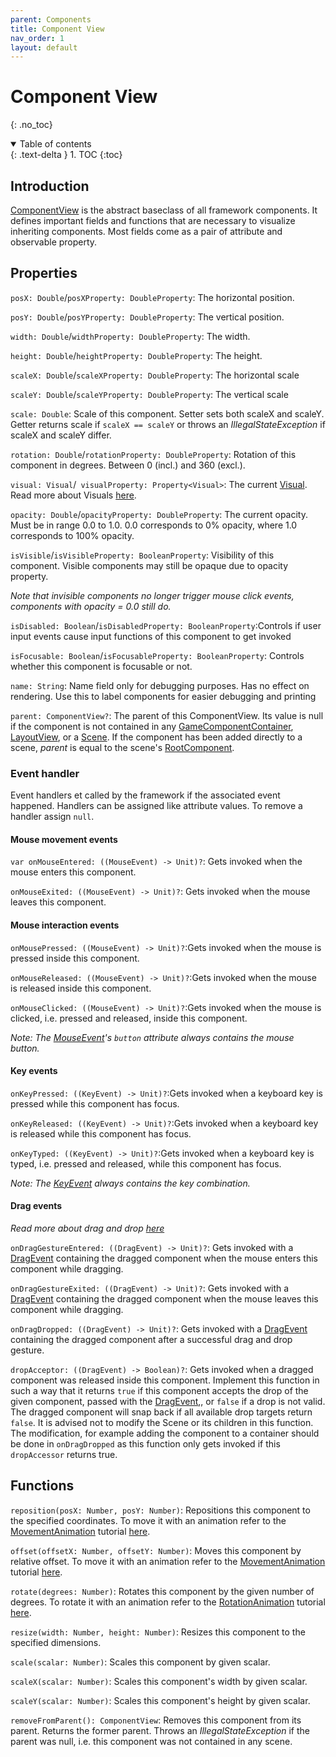 ```yaml
---
parent: Components
title: Component View
nav_order: 1
layout: default
---
```


[ComponentViewDoc]: https://tudo-aqua.github.io/bgw/kotlin-docs/bgw-core/tools.aqua.bgw.components/-component-view/index.html
[GameComponentContainerDoc]: https://tudo-aqua.github.io/bgw/kotlin-docs/bgw-core/tools.aqua.bgw.components.container/-game-component-container/index.html
[LayoutViewDoc]: https://tudo-aqua.github.io/bgw/kotlin-docs/bgw-core/tools.aqua.bgw.components.layoutviews/-layout-view/index.html
[SceneDoc]: https://tudo-aqua.github.io/bgw/kotlin-docs/bgw-core/tools.aqua.bgw.core/-scene/index.html
[RootComponentDoc]: https://tudo-aqua.github.io/bgw/kotlin-docs/bgw-core/tools.aqua.bgw.components/-root-component/index.html
[VisualKDoc]: https://tudo-aqua.github.io/bgw/kotlin-docs/bgw-core/tools.aqua.bgw.visual/-visual/index.html
[MouseEventDoc]: https://tudo-aqua.github.io/bgw/kotlin-docs/bgw-core/tools.aqua.bgw.event/-mouse-event/index.html
[KeyEventDoc]: https://tudo-aqua.github.io/bgw/kotlin-docs/bgw-core/tools.aqua.bgw.event/-key-event/index.html
[DragEventDoc]: https://tudo-aqua.github.io/bgw/kotlin-docs/bgw-core/tools.aqua.bgw.event/-drag-event/index.html

[MovementAnimationKDoc]: https://tudo-aqua.github.io/bgw/kotlin-docs/bgw-core/tools.aqua.bgw.animation/-movement-animation/index.html
[RotationAnimationKDoc]: https://tudo-aqua.github.io/bgw/kotlin-docs/bgw-core/tools.aqua.bgw.animation/-rotation-animation/index.html

[VisualDoc]: https://tudo-aqua.github.io/bgw/concepts/visual/visual.html
[DragDropDoc]: https://tudo-aqua.github.io/bgw/concepts/drag-and-drop/DragAndDropExample.html
[AnimationDocs]: https://tudo-aqua.github.io/bgw/concepts/animations/Animations.html

# Component View

{: .no_toc}
<details open markdown="block">
  <summary>
    Table of contents
  </summary>
  {: .text-delta }
1. TOC
{:toc}
</details>

## Introduction
[ComponentView][ComponentViewDoc] is the abstract baseclass of all framework components. 
It defines important fields and functions that are necessary to visualize inheriting components.
Most fields come as a pair of attribute and observable property.

## Properties
``posX: Double``/``posXProperty: DoubleProperty``: The horizontal position.

``posY: Double``/``posYProperty: DoubleProperty``: The vertical position.
	
``width: Double``/``widthProperty: DoubleProperty``: The width.

``height: Double``/``heightProperty: DoubleProperty``: The height.
	
``scaleX: Double``/``scaleXProperty: DoubleProperty``: The horizontal scale

``scaleY: Double``/``scaleYProperty: DoubleProperty``: The vertical scale

``scale: Double``:  Scale of this component. Setter sets both scaleX and scaleY.
Getter returns scale if ``scaleX == scaleY`` or throws an *IllegalStateException* if scaleX and scaleY differ.

``rotation: Double``/``rotationProperty: DoubleProperty``: Rotation of this component in degrees. 
Between 0 (incl.) and 360 (excl.).

``visual: Visual``/`` visualProperty: Property<Visual>``: The current [Visual][VisualKDoc]. Read more about Visuals 
[here][VisualDoc].

``opacity: Double``/``opacityProperty: DoubleProperty``: The current opacity. 
Must be in range 0.0 to 1.0. 
0.0 corresponds to 0% opacity, where 1.0 corresponds to 100% opacity.

``isVisible``/``isVisibleProperty: BooleanProperty``: Visibility of this component. 
Visible components may still be opaque due to opacity property.

*Note that invisible components no longer trigger mouse click events, components with opacity = 0.0 still do.*
	
``isDisabled: Boolean``/``isDisabledProperty: BooleanProperty``:Controls if user input events cause input functions of 
this component to get invoked

``isFocusable: Boolean``/``isFocusableProperty: BooleanProperty``: Controls whether this component is focusable or not.

``name: String``:
Name field only for debugging purposes.
Has no effect on rendering.
Use this to label components for easier debugging and printing

``parent: ComponentView?``:
The parent of this ComponentView.
Its value is null if the component is not contained in any [GameComponentContainer][GameComponentContainerDoc],
[LayoutView][LayoutViewDoc], or a [Scene][SceneDoc].
If the component has been added directly to a scene, *parent* is equal to the scene's [RootComponent][RootComponentDoc].

### Event handler
Event handlers et called by the framework if the associated event happened.
Handlers can be assigned like attribute values.
To remove a handler assign ``null``.
	
#### Mouse movement events
``var onMouseEntered: ((MouseEvent) -> Unit)?``: Gets invoked when the mouse enters this component.
	
``onMouseExited: ((MouseEvent) -> Unit)?``: Gets invoked when the mouse leaves this component.

#### Mouse interaction events 
``onMousePressed: ((MouseEvent) -> Unit)?``:Gets invoked when the mouse is pressed inside this component.

``onMouseReleased: ((MouseEvent) -> Unit)?``:Gets invoked when the mouse is released inside this component.

``onMouseClicked: ((MouseEvent) -> Unit)?``:Gets invoked when the mouse is clicked, i.e. pressed and released, inside
this component.

*Note: The [MouseEvent][MouseEventDoc]'s ``button`` attribute always contains the mouse button.*

#### Key events
``onKeyPressed: ((KeyEvent) -> Unit)?``:Gets invoked when a keyboard key is pressed while this component has focus.

``onKeyReleased: ((KeyEvent) -> Unit)?``:Gets invoked when a keyboard key is released while this component has focus.

``onKeyTyped: ((KeyEvent) -> Unit)?``:Gets invoked when a keyboard key is typed, i.e. pressed and released, while this 
component has focus.

*Note: The [KeyEvent][KeyEventDoc] always contains the key combination.*
	
#### Drag events
*Read more about drag and drop [here][DragDropDoc]*
	
``onDragGestureEntered: ((DragEvent) -> Unit)?``: Gets invoked with a [DragEvent][DragEventDoc] containing the dragged 
component when the mouse enters this component while dragging.

``onDragGestureExited: ((DragEvent) -> Unit)?``:  Gets invoked with a [DragEvent][DragEventDoc] containing the dragged
component when the mouse leaves this component while dragging.

``onDragDropped: ((DragEvent) -> Unit)?``:  Gets invoked with a [DragEvent][DragEventDoc] containing the dragged 
component after a successful drag and drop gesture.

``dropAcceptor: ((DragEvent) -> Boolean)?``: Gets invoked when a dragged component was released inside this component.
Implement this function in such a way that it returns `true` if this component accepts the drop of the given component, 
passed with the [DragEvent][DragEventDoc],, or `false` if a drop is not valid. The dragged component will snap back if 
all available drop targets return `false`.
It is advised not to modify the Scene or its children in this function. The modification, for example adding the 
component to a container should be done in ``onDragDropped`` as this function only gets invoked if this ``dropAccessor``
returns true.


## Functions

``reposition(posX: Number, posY: Number)``: Repositions this component to the specified coordinates. 
To move it with an animation refer to the [MovementAnimation][MovementAnimationKDoc] tutorial [here][AnimationDocs].
	
``offset(offsetX: Number, offsetY: Number)``: Moves this component by relative offset. 
To move it with an animation refer to the [MovementAnimation][MovementAnimationKDoc] tutorial [here][AnimationDocs].

``rotate(degrees: Number)``: Rotates this component by the given number of degrees.
To rotate it with an animation refer to the [RotationAnimation][RotationAnimationKDoc] tutorial [here][AnimationDocs].

``resize(width: Number, height: Number)``: Resizes this component to the specified dimensions.

``scale(scalar: Number)``: Scales this component by given scalar.

``scaleX(scalar: Number)``: Scales this component's width by given scalar.

``scaleY(scalar: Number)``: Scales this component's height by given scalar.

``removeFromParent(): ComponentView``: Removes this component from its parent.
Returns the former parent. Throws an *IllegalStateException* if the parent was null, i.e. this component was not 
contained in any scene.